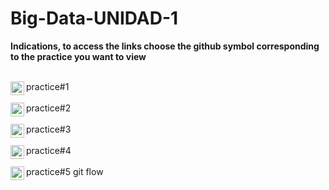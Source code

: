 # Big-Data-UNIDAD-1

**Indications, to access the links choose the github symbol corresponding to the practice you want to view**

<br>
<a>
  practice#1
  <a href="https://github.com/pakito97/Big-Data-UNIDAD-1/blob/Development/practice%231.md">
  <img align="left" alt=" Github" width="22px" src="https://cdn.jsdelivr.net/npm/simple-icons@v3/icons/github.svg" />
</a>
</br>
<br>
<a>
  practice#2
  <a href="https://github.com/pakito97/Big-Data-UNIDAD-1/blob/Development/practice%232.md">
  <img align="left" alt=" Github" width="22px" src="https://cdn.jsdelivr.net/npm/simple-icons@v3/icons/github.svg" />
</a>
  </br>
  <br>
<a>
  practice#3
  <a href="https://github.com/pakito97/Big-Data-UNIDAD-1/blob/Development/practice%233.md">
  <img align="left" alt=" Github" width="22px" src="https://cdn.jsdelivr.net/npm/simple-icons@v3/icons/github.svg" />
</a>
</br>
<br>
<a>
  practice#4
  <a href="https://github.com/pakito97/Big-Data-UNIDAD-1/blob/Development/practice%234.md">
  <img align="left" alt=" Github" width="22px" src="https://cdn.jsdelivr.net/npm/simple-icons@v3/icons/github.svg" />
</a>
  </br>
  <br>
<a>
  practice#5 git flow
  <a href="https://github.com/pakito97/Big-Data-UNIDAD-1/blob/Development/practica%20git%20flow.md">
  <img align="left" alt=" Github" width="22px" src="https://cdn.jsdelivr.net/npm/simple-icons@v3/icons/github.svg" />
</a>
  </br>
